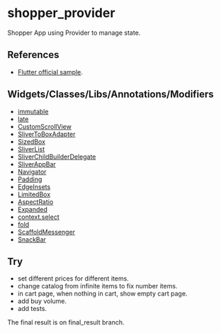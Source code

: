 # shopper_provider

Shopper App using Provider to manage state.

## References

 - [Flutter official sample](https://github.com/flutter/samples/tree/master/provider_shopper).

## Widgets/Classes/Libs/Annotations/Modifiers

 - [immutable](https://levelup.gitconnected.com/flutter-dart-immutable-objects-and-values-5e321c4c654e)
 - [late](https://dart.dev/null-safety/understanding-null-safety#late-variables)
 - [CustomScrollView](https://api.flutter.dev/flutter/widgets/CustomScrollView-class.html )
 - [SliverToBoxAdapter](https://api.flutter.dev/flutter/widgets/SliverToBoxAdapter-class.html )
 - [SizedBox](https://api.flutter.dev/flutter/widgets/SizedBox-class.html )
 - [SliverList](https://api.flutter.dev/flutter/widgets/SliverList-class.html )
 - [SliverChildBuilderDelegate](https://api.flutter.dev/flutter/widgets/SliverChildBuilderDelegate-class.html )
 - [SliverAppBar](https://api.flutter.dev/flutter/material/SliverAppBar-class.html )
 - [Navigator](https://api.flutter.dev/flutter/dart-html/Navigator-class.html )
 - [Padding](https://api.flutter.dev/flutter/widgets/Padding-class.html )
 - [EdgeInsets](https://api.flutter.dev/flutter/painting/EdgeInsets-class.html )
 - [LimitedBox](https://api.flutter.dev/flutter/widgets/LimitedBox-class.html )
 - [AspectRatio](https://api.flutter.dev/flutter/widgets/AspectRatio-class.html )
 - [Expanded](https://api.flutter.dev/flutter/widgets/Expanded-class.html )
 - [context.select](https://pub.dev/documentation/provider/latest/ )
 - [fold](https://api.flutter.dev/flutter/dart-core/Iterable/fold.html )
 - [ScaffoldMessenger](https://api.flutter.dev/flutter/material/ScaffoldMessenger-class.html )
 - [SnackBar](https://api.flutter.dev/flutter/material/SnackBar-class.html )

## Try

 - set different prices for different items.
 - change catalog from infinite items to fix number items.
 - in cart page, when nothing in cart, show empty cart page.
 - add buy volume.
 - add tests.

 The final result is on final_result branch.